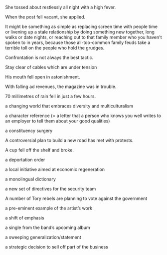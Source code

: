 She tossed about restlessly all night with a high fever.

When the post fell vacant, she applied.

It might be something as simple as replacing screen time with people time or livening up a stale relationship by doing something new together, long walks or date nights, or reaching out to that family member who you haven't spoken to in years, because those all-too-common family feuds take a terrible toll on the people who hold the grudges.

Confrontation is not always the best tactic.

Stay clear of cables which are under tension

His mouth fell open in astonishment.

With falling ad revenues, the magazine was in trouble.

70 millimetres of rain fell in just a few hours.

a changing world that embraces diversity and multiculturalism

a character reference (= a letter that a person who knows you well writes to an employer to tell them about your good qualities)

a constituency surgery

A controversial plan to build a new road has met with protests.

A cup fell off the shelf and broke.

a deportation order

a local initiative aimed at economic regeneration

a monolingual dictionary

a new set of directives for the security team

A number of Tory rebels are planning to vote against the government

a pre-eminent example of the artist’s work

a shift of emphasis

a single from the band’s upcoming album

a sweeping generalization/statement

a strategic decision to sell off part of the business
